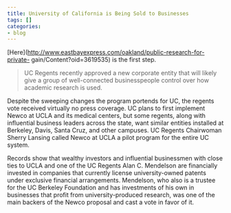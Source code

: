 ```yaml
---
title: University of California is Being Sold to Businesses
tags: []
categories:
- blog
---
```

[Here](http://www.eastbayexpress.com/oakland/public-research-for-private-
gain/Content?oid=3619535) is the first step.
<!--more-->

> UC Regents recently approved a new corporate entity that will likely give a
group of well-connected businesspeople control over how academic research is
used.

Despite the sweeping changes the program portends for UC, the regents vote
received virtually no press coverage. UC plans to first implement Newco at
UCLA and its medical centers, but some regents, along with influential
business leaders across the state, want similar entities installed at
Berkeley, Davis, Santa Cruz, and other campuses. UC Regents Chairwoman Sherry
Lansing called Newco at UCLA a pilot program for the entire UC system.

Records show that wealthy investors and influential businessmen with close
ties to UCLA and one of the UC Regents Alan C. Mendelson are financially
invested in companies that currently license university-owned patents under
exclusive financial arrangements. Mendelson, who also is a trustee for the UC
Berkeley Foundation and has investments of his own in businesses that profit
from university-produced research, was one of the main backers of the Newco
proposal and cast a vote in favor of it.

